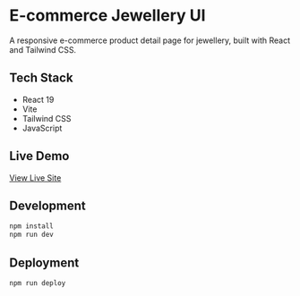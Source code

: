 # E-commerce Jewellery UI

A responsive e-commerce product detail page for jewellery, built with React and Tailwind CSS.


## Tech Stack

- React 19
- Vite
- Tailwind CSS
- JavaScript

## Live Demo

[View Live Site](https://sahilg28.github.io/JewelleryPage_UI/)

## Development

```bash
npm install
npm run dev
```

## Deployment

```bash
npm run deploy
```
